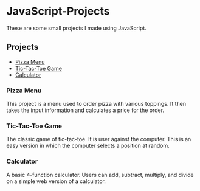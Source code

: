 # JavaScript-Projects
These are some small projects I made using JavaScript.

<h2>Projects</h2>

<ul>
  <li><a href="#Pizza">Pizza Menu</a></li>
  <li><a href="#Game">Tic-Tac-Toe Game</a></li>
  <li><a href="#Calculator">Calculator</a></li>
</ul>

<h3 id="Pizza">Pizza Menu</h3>
<p>This project is a menu used to order pizza with various toppings. It then takes the input information and calculates a price for the order.</p>

<h3 id="Game">Tic-Tac-Toe Game</h3>
<p>The classic game of tic-tac-toe. It is user against the computer. This is an easy version in which the computer selects a position at random.</p>

<h3 id="Calculator">Calculator</h3>
<p>A basic 4-function calculator. Users can add, subtract, multiply, and divide on a simple web version of a calculator.</p>
